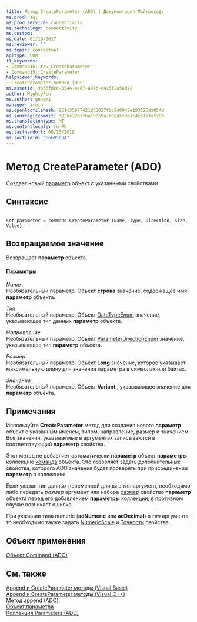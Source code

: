 ```yaml
---
title: Метод CreateParameter (ADO) | Документация Майкрософт
ms.prod: sql
ms.prod_service: connectivity
ms.technology: connectivity
ms.custom: ''
ms.date: 01/19/2017
ms.reviewer: ''
ms.topic: conceptual
apitype: COM
f1_keywords:
- Command15::raw_CreateParameter
- Command15::CreateParameter
helpviewer_keywords:
- CreateParameter method [RDS]
ms.assetid: 9666fdcc-0544-4ed7-a97b-c415f2a56d7e
author: MightyPen
ms.author: genemi
manager: jroth
ms.openlocfilehash: 251c35977421d63027fbc9d6042e193125da854d
ms.sourcegitcommit: 3026c22b7fba19059a769ea5f367c4f51efaf286
ms.translationtype: MT
ms.contentlocale: ru-RU
ms.lasthandoff: 06/15/2019
ms.locfileid: "66695634"
---
```

# <a name="createparameter-method-ado"></a>Метод CreateParameter (ADO)
Создает новый [параметр](../../../ado/reference/ado-api/parameter-object.md) объект с указанными свойствами.  
  
## <a name="syntax"></a>Синтаксис  
  
```  
  
Set parameter = command.CreateParameter (Name, Type, Direction, Size, Value)  
```  
  
## <a name="return-value"></a>Возвращаемое значение  
 Возвращает **параметр** объекта.  
  
#### <a name="parameters"></a>Параметры  
 *Name*  
 Необязательный параметр. Объект **строка** значение, содержащее имя **параметр** объекта.  
  
 *Тип*  
 Необязательный параметр. Объект [DataTypeEnum](../../../ado/reference/ado-api/datatypeenum.md) значение, указывающее тип данных **параметр** объекта.  
  
 *Направление*  
 Необязательный параметр. Объект [ParameterDirectionEnum](../../../ado/reference/ado-api/parameterdirectionenum.md) значение, указывающее тип **параметр** объекта.  
  
 *Размер*  
 Необязательный параметр. Объект **Long** значение, которое указывает максимальную длину для значения параметра в символах или байтах.  
  
 *Значение*  
 Необязательный параметр. Объект **Variant** , указывающее значение для **параметр** объекта.  
  
## <a name="remarks"></a>Примечания  
 Используйте **CreateParameter** метод для создания нового **параметр** объект с указанным именем, типом, направление, размер и значением. Все значения, указываемые в аргументах записываются в соответствующий **параметр** свойства.  
  
 Этот метод не добавляет автоматически **параметр** объект **параметры** коллекцию [команда](../../../ado/reference/ado-api/command-object-ado.md) объекта. Это позволяет задать дополнительные свойства, которого ADO значения будет проверять при присоединении **параметр** в коллекцию.  
  
 Если указан тип данных переменной длины в *тип* аргумент, необходимо либо передать *размер* аргумент или набора [размер](../../../ado/reference/ado-api/size-property-ado-parameter.md) свойство **параметр**  объекта перед его добавлением **параметры** коллекции; в противном случае возникает ошибка.  
  
 При указании типа numeric (**adNumeric** или **adDecimal**) в *тип* аргумента, то необходимо также задать [NumericScale](../../../ado/reference/ado-api/numericscale-property-ado.md) и [Точности](../../../ado/reference/ado-api/precision-property-ado.md) свойства.  
  
## <a name="applies-to"></a>Объект применения  
 [Объект Command (ADO)](../../../ado/reference/ado-api/command-object-ado.md)  
  
## <a name="see-also"></a>См. также  
 [Append и CreateParameter методы (Visual Basic)](../../../ado/reference/ado-api/append-and-createparameter-methods-example-vb.md)   
 [Append и CreateParameter методы (Visual C++)](../../../ado/reference/ado-api/append-and-createparameter-methods-example-vc.md)   
 [Метод append (ADO)](../../../ado/reference/ado-api/append-method-ado.md)   
 [Объект параметра](../../../ado/reference/ado-api/parameter-object.md)   
 [Коллекция Parameters (ADO)](../../../ado/reference/ado-api/parameters-collection-ado.md)
